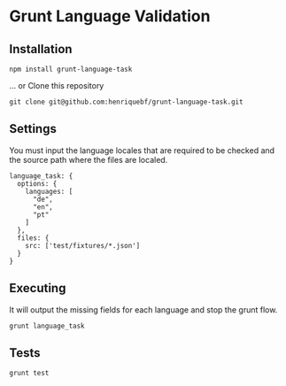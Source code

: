 # Grunt Language Validation

## Installation

    npm install grunt-language-task
    
... or Clone this repository

    git clone git@github.com:henriquebf/grunt-language-task.git
    
## Settings

You must input the language locales that are required to be checked and the source path where the files are localed.

    language_task: {
      options: {
        languages: [
          "de",
          "en",
          "pt"
        ]
      },
      files: {
        src: ['test/fixtures/*.json']
      }
    }
    
## Executing

It will output the missing fields for each language and stop the grunt flow.

    grunt language_task
    
## Tests

    grunt test